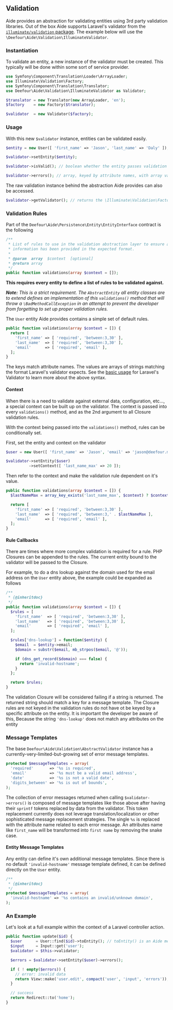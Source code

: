 ## Validation

Aide provides an abstraction for validating entities using 3rd party validation libraries. Out of the box Aide supports Laravel's validator from the [`illuminate/validation` package](https://packagist.org/packages/illuminate/validation). The example below will use the `\Deefour\Aide\Validation\IlluminateValidator`.

### Instantiation

To validate an entity, a new instance of the validator must be created. This typically will be done within some sort of service provider.

```php
use Symfony\Component\Translation\Loader\ArrayLoader;
use Illuminate\Validation\Factory;
use Symfony\Component\Translation\Translator;
use Deefour\Aide\Validation\IlluminateValidator as Validator;

$translator = new Translator(new ArrayLoader, 'en');
$factory    = new Factory($translator);

$validator  = new Validator($factory);
```

### Usage

With this new `$validator` instance, entities can be validated easily.

```php
$entity = new User([ 'first_name' => 'Jason', 'last_name' => 'Daly' ]);

$validator->setEntity($entity);

$validator->isValid(); // boolean whether the entity passes validation rules or not

$validator->errors(); // array, keyed by attribute names, with array values containing list of errors for each attribute
```

The raw validation instance behind the abstraction Aide provides can also be accessed.

```php
$validator->getValidator(); // returns the \Illuminate\Validation\Factory instance
```

### Validation Rules

Part of the `Deefour\Aide\Persistence\Entity\EntityInterface` contract is the following

```php
/**
 * List of rules to use in the validation abstraction layer to ensure all required
 * information has been provided in the expected format.
 *
 * @param  array  $context  [optional]
 * @return array
 */
public function validations(array $context = []);
```

__This requires every entity to define a list of rules to be validated against.__

_**Note:** This is a strict requirement. The `AbstractEntity` all entity classes are to extend defines an implementation of this `validations()` method that will throw a `\BadMethodCallException` in an attempt to prevent the developer from forgetting to set up proper validation rules._

The `User` entity Aide provides contains a simple set of default rules.

```php
public function validations(array $context = []) {
  return [
    'first_name' => [ 'required', 'between:3,30' ],
    'last_name'  => [ 'required', 'between:3,30' ],
    'email'      => [ 'required', 'email' ],
  ];
}
```

The keys match attribute names. The values are arrays of strings matching the format Laravel's validator expects. See the [basic usage](http://laravel.com/docs/validation#basic-usage) for Laravel's Validator to learn more about the above syntax.

#### Context

When there is a need to validate against external data, configuration, etc..., a special context can be built up on the validator. The context is passed into every `validations()` method, and as the 2nd argument to all Closure validation rules.

With the context being passed into the `validations()` method, rules can be conditionally set.

First, set the entity and context on the validator

```php
$user = new User([ 'first_name' => 'Jason', 'email' => 'jason@deefour.me' ]);

$validator->setEntity($user)
          ->setContext([ 'last_name_max' => 20 ]);
```

Then refer to the context and make the validation rule dependent on it's value.

```php
public function validations(array $context = []) {
  $lastNameMax = array_key_exists('last_name_max', $context) ? $context['last_name_max'] : 30;

  return [
    'first_name' => [ 'required', 'between:3,30' ],
    'last_name'  => [ 'required', 'between:3,' . $lastNameMax ],
    'email'      => [ 'required', 'email' ],
  ];
}

```

#### Rule Callbacks

There are times where more complex validation is required for a rule. PHP Closures can be appended to the rules. The current entity bound to the validator will be passed to the Closure.

For example, to do a dns lookup against the domain used for the email address on the `User` entity above, the example could be expanded as follows

```php
/**
 * {@inheritdoc}
 */
public function validations(array $context = []) {
  $rules = [
    'first_name'  => [ 'required', 'between:3,30' ],
    'last_name'   => [ 'required', 'between:3,30' ],
    'email'       => [ 'required', 'email' ],
  ];

  $rules['dns-lookup'] = function($entity) {
    $email  = $entity->email;
    $domain = substr($email, mb_strpos($email, '@'));

    if (dns_get_record($domain) === false) {
      return 'invalid-hostname';
    }
  };

  return $rules;
}
```

The validation Closure will be considered failing if a string is returned. The returned string should match a key for a message template. The Closure rules are not keyed in the validation rules do not have ot be keyed by a specific attribute on the entity. It is important the developer be aware of this, Because the string `'dns-lookup'` does not match any attributes on the entity


### Message Templates

The base `Deefour\Aide\Validation\AbstractValidator` instance has a currently-very-limited-but-growing set of error message templates.

```php
protected $messageTemplates = array(
  'required'       => '%s is required',
  'email'          => '%s must be a valid email address',
  'date'           => '%s is not a valid date',
  'digits_between' => '%s is out of bounds',
);
```

The collection of error messages returned when calling `$validator->errors()` is composed of message templates like those above after having their `sprintf` tokens replaced by data from the validator. This token replacement currently does not leverage translation/localization or other sophisticated message replacement strategies. The single `%s` is replaced with the attribute name related to each error message. An attributes name like `first_name` will be transformed into `first name` by removing the snake case.

#### Entity Message Templates

Any entity can define it's own additional message templates. Since there is no default `'invalid-hostname'` message template defined, it can be defined directly on the `User` entity.

```php
/**
 * {@inheritdoc}
 */
protected $messageTemplates = array(
  'invalid-hostname' => '%s contains an invalid/unknown domain',
);
```

### An Example

Let's look at a full example within the context of a Laravel controller action.

```php
public function update($id) {
  $user      = User::find($id)->toEntity(); // toEntity() is an Aide method
  $input     = Input::get('user');
  $validator = $this->validator;

  $errors = $validator->setEntity($user)->errors();

  if ( ! empty($errors)) {
    // error: invalid data
    return View::make('user.edit', compact('user', 'input', 'errors'));
  }

  // success
  return Redirect::to('home');
}
```
